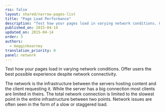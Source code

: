 ```yaml
---
rss: false
layout: shared/narrow-pages-list
title: "Page Load Performance"
description: "Test how your pages load in varying network conditions. Offer users the best possible experience despite network connectivity."
published_on: 2015-04-14
updated_on: 2015-04-14
order: 3
authors:
  - megginkearney
translation_priority: 0
panel: network
---
```


<p class="intro">
  Test how your pages load in varying network conditions. Offer users the best possible experience despite network connectivity.
</p>

The network is the infrastructure between the servers hosting content and the client requesting it.
While the server has a big connection most clients are limited in theirs.
The total network connection is limited to the slowest point in the entire infrastructure between two points.
Network issues are often seen in the form of a slow or staggered load.

